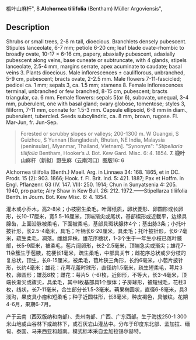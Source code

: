 椴叶山麻杆",
8.**Alchornea tiliifolia** (Bentham) Müller Argoviensis",

## Description
Shrubs or small trees, 2-8 m tall, dioecious. Branchlets densely pubescent. Stipules lanceolate, 6-7 mm; petiole 6-20 cm; leaf blade ovate-rhombic to broadly ovate, 10-17 × 6-16 cm, papery, abaxially pubescent, adaxially pubescent along veins, base cuneate or subtruncate, with 4 glands, stipels lanceolate, 2.5-4 mm, margins serrate, apex acuminate to caudate; basal veins 3. Plants dioecious. Male inflorescences ± cauliflorous, unbranched, 5-9 cm, pubescent; bracts ovate, 2-2.5 mm. Male flowers 7-11-fascicled; pedicel ca. 1 mm; sepals 3, ca. 1.5 mm; stamens 8. Female inflorescences terminal, unbranched or few branched, 8-15 cm, pubescent; bracts triangular, ca. 6 mm. Female flowers: sepals 5(or 6), subovate, unequal, 3-4 mm, puberulent, one with basal gland; ovary globose, tomentose; styles 3, filiform, 7-11 mm, connate for 1.5-3 mm. Capsule ellipsoid, 6-8 mm in diam., puberulent, tubercled. Seeds subcylindric, ca. 8 mm, brown, rugose. Fl. Mar-Jun, fr. Jun-Sep.

> Forested or scrubby slopes or valleys; 200-1300 m. W Guangxi, S Guizhou, S Yunnan [Bangladesh, Bhutan, NE India, Malaysia (peninsular), Myanmar, Thailand, Vietnam].
  "Synonym": "*Stipellaria tiliifolia* Bentham, Hooker’s J. Bot. Kew Gard. Misc. 6: 4. 1854.
**7. 椴叶山麻杆（新拟）野生麻（云南河口）图版16: 6**

Alchornea tiliifolia (Benth.) Maell. Arg. in Linnaea 34: 168. 1865, et in DC. Prodr. 15 (2): 903. 1866; Hook. f. Fl. Brit. Ind. 5: 421. 1887; Pax et Hoffm. in Engl. Pflanzenr. 63 (IV. 147. VII): 250. 1914; Chun in Sunyatsenia 4: 205. 1940, pro parte; Airy Shaw in Kew Bull. 26: 212. 1972.——Stipellarza tiliifolia Benth. in Journ. Bot. Kew Misc. 6: 4. 1854.

灌木或小乔木，高2-8米；小枝密生柔毛。叶薄纸质，卵状菱形、卵圆形或长卵形，长10-17厘米，宽5.5-16厘米，顶端渐尖或尾状，基部楔形或近截平，边缘具腺齿，上面沿脉被柔毛，下面被柔毛，基部具斑状腺体4个；基出脉3条；小托叶披针形，长2.5-4毫米，具毛；叶柄长6-20厘米，具柔毛；托叶披针形，长6-7毫米，疏生柔毛，凋落。雌雄异株，雄花序穗状，1-3个生于一年生小枝已落叶腋部，长5-9厘米，被柔毛，苞片阔卵形，长2-2.5毫米，顶端急尖或渐尖；雄花7-11朵簇生于苞腋，花梗长1毫米，疏生柔毛，中部具关节；雌花序总状或少分枝的复总状，顶生，长8-15厘米，被柔毛，苞片狭三角形，长约6毫米，小苞片披针形，长约4毫米；雄花：花萼花蕾时球形，直径约1.5毫米，疏生短柔毛，萼片3枚，卵圆形；雄蕊8枚；雌花：萼片5（-6)枚，近卵形，不等大，长3-4毫米，顶端长渐尖或骤尖，具柔毛，其中I枚基部具1个腺体；子房球形，被短绒毛，花柱3枚，线状，长7-11毫米，合生部分长1.5-3毫米。蒴果椭圆状，直径6-8毫米，具3浅沟，果皮具小瘤和短柔毛；种子近圆柱形，长8毫米，种皮褐色，具皱纹。花期4-6月，果期6-7月。

产于云南（西双版纳和南部）、贵州南部、广西、广东西部。生于海拔250-1 300米山地或山谷林下或疏林下，或石灰岩山灌丛中。分布于印度东北部、孟加拉、缅甸、泰国、马来西亚和越南。模式标本采自孟加拉锡尔赫特。
